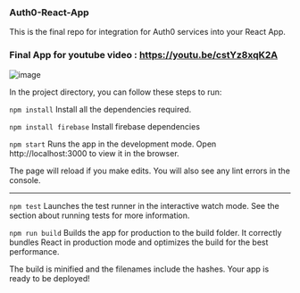 ### Auth0-React-App
This is the final repo for integration for Auth0 services into your React App.


### Final App for youtube video : https://youtu.be/cstYz8xqK2A 

![image](https://user-images.githubusercontent.com/30728574/216604997-691cd610-fcfc-45b8-9cae-d4887e92edb1.png)



In the project directory, you can follow these steps to run:

`npm install` 
Install all the dependencies required.

`npm install firebase`
Install firebase dependencies

`npm start`
Runs the app in the development mode.
Open http://localhost:3000 to view it in the browser.

The page will reload if you make edits.
You will also see any lint errors in the console.

*****************************************************************

`npm test`
Launches the test runner in the interactive watch mode.
See the section about running tests for more information.

`npm run build`
Builds the app for production to the build folder.
It correctly bundles React in production mode and optimizes the build for the best performance.

The build is minified and the filenames include the hashes.
Your app is ready to be deployed!
